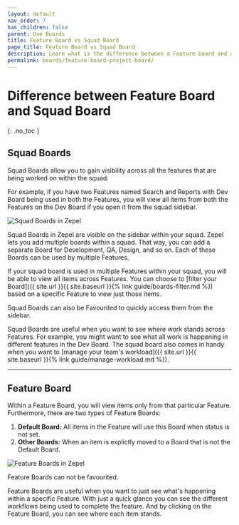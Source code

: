 ```yaml
---
layout: default
nav_order: 7
has_children: false
parent: Use Boards
title: Feature Board vs Squad Board
page_title: Feature Board vs Squad Board
description: Learn what is the difference between a Feature board and a Squad board in Zepel. See how you can use them within your team.
permalink: boards/feature-board-project-board/
---
```

# Difference between Feature Board and Squad Board
{: .no_toc }

## Squad Boards

Squad Boards allow you to gain visibility across all the features that are being worked on within the squad. 

For example, if you have two Features named Search and Reports with Dev Board being used in both the Features, you will view all items from both the Features on the Dev Board if you open it from the squad sidebar.

![Squad Boards in Zepel](/guide/assets/uploads/zepel-project-boards.png "Squad Boards")

Squad Boards in Zepel are visible on the sidebar within your squad. Zepel lets you add multiple boards within a squad. That way, you can add a separate Board for Development, QA, Design, and so on. Each of these Boards can be used by multiple Features. 

If your squad board is used in multiple Features within your squad, you will be able to view all items across Features. You can choose to [filter your Board]({{ site.url }}{{ site.baseurl }}{% link guide/boards-filter.md %}) based on a specific Feature to view just those items.

Squad Boards can also be Favourited to quickly access them from the sidebar.

Squad Boards are useful when you want to see where work stands across Features. For example, you might want to see what all work is happening in different features in the Dev Board. The squad board also comes in handy when you want to [manage your team's workload]({{ site.url }}{{ site.baseurl }}{% link guide/manage-workload.md %}).

---

## Feature Board

Within a Feature Board, you will view items only from that particular Feature. Furthermore, there are two types of Feature Boards:

1. **Default Board:** All items in the Feature will use this Board when status is not set.
2. **Other Boards:** When an item is explictly moved to a Board that is not the Default Board.

![Feature Boards in Zepel](/guide/assets/uploads/zepel-feature-board.png "Feature Boards")

Feature Boards can not be favourited.

Feature Boards are useful when you want to just see what's happening within a specific Feature. With just a quick glance you can see the different workflows being used to complete the feature. And by clicking on the Feature Board, you can see where each item stands.